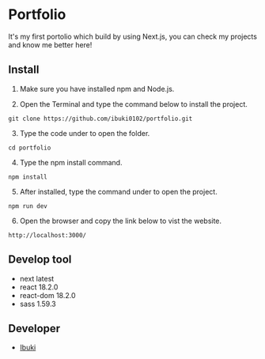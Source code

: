 # Portfolio

It's my first portolio which build by using Next.js, you can check my projects and know me better here!

## Install

1. Make sure you have installed npm and Node.js.

2. Open the Terminal and type the command below to install the project.

```
git clone https://github.com/ibuki0102/portfolio.git
```

3. Type the code under to open the folder.

```
cd portfolio
```

4. Type the npm install command.

```
npm install
```

5. After installed, type the command under to open the project.

```
npm run dev
```

6. Open the browser and copy the link below to vist the website.

```
http://localhost:3000/
```

## Develop tool

- next latest
- react 18.2.0
- react-dom 18.2.0
- sass 1.59.3

## Developer

- [Ibuki](https://github.com/ibuki0102)
